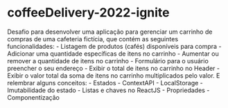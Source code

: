# coffeeDelivery-2022-ignite
Desafio para desenvolver uma aplicação para gerenciar um carrinho de compras de uma cafeteria fictícia, que contém as seguintes funcionalidades:  - Listagem de produtos (cafés) disponíveis para compra - Adicionar uma quantidade específicas de itens no carrinho - Aumentar ou remover a quantidade de itens no carrinho - Formulário para o usuário preencher o seu endereço - Exibir o total de itens no carrinho no Header - Exibir o valor total da soma de itens no carrinho multiplicados pelo valor. E relembrar alguns conceitos: - Estados - ContextAPI - LocalStorage - Imutabilidade do estado - Listas e chaves no ReactJS - Propriedades - Componentização
